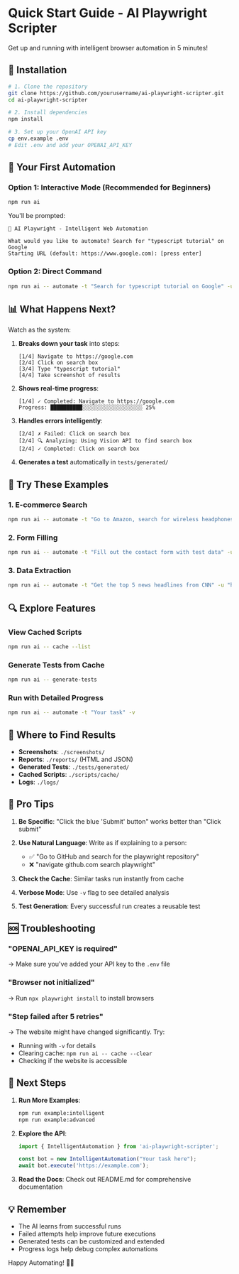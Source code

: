 # Quick Start Guide - AI Playwright Scripter

Get up and running with intelligent browser automation in 5 minutes!

## 🚀 Installation

```bash
# 1. Clone the repository
git clone https://github.com/yourusername/ai-playwright-scripter.git
cd ai-playwright-scripter

# 2. Install dependencies
npm install

# 3. Set up your OpenAI API key
cp env.example .env
# Edit .env and add your OPENAI_API_KEY
```

## 🎯 Your First Automation

### Option 1: Interactive Mode (Recommended for Beginners)

```bash
npm run ai
```

You'll be prompted:
```
🤖 AI Playwright - Intelligent Web Automation

What would you like to automate? Search for "typescript tutorial" on Google
Starting URL (default: https://www.google.com): [press enter]
```

### Option 2: Direct Command

```bash
npm run ai -- automate -t "Search for typescript tutorial on Google" -u "https://google.com"
```

## 📊 What Happens Next?

Watch as the system:

1. **Breaks down your task** into steps:
   ```
   [1/4] Navigate to https://google.com
   [2/4] Click on search box
   [3/4] Type "typescript tutorial"
   [4/4] Take screenshot of results
   ```

2. **Shows real-time progress**:
   ```
   [1/4] ✓ Completed: Navigate to https://google.com
   Progress: ██████████░░░░░░░░░░░░░░░░░░░ 25%
   ```

3. **Handles errors intelligently**:
   ```
   [2/4] ✗ Failed: Click on search box
   [2/4] 🔍 Analyzing: Using Vision API to find search box
   [2/4] ✓ Completed: Click on search box
   ```

4. **Generates a test** automatically in `tests/generated/`

## 🎨 Try These Examples

### 1. E-commerce Search
```bash
npm run ai -- automate -t "Go to Amazon, search for wireless headphones under $50"
```

### 2. Form Filling
```bash
npm run ai -- automate -t "Fill out the contact form with test data" -u "https://example.com/contact"
```

### 3. Data Extraction
```bash
npm run ai -- automate -t "Get the top 5 news headlines from CNN" -u "https://cnn.com"
```

## 🔍 Explore Features

### View Cached Scripts
```bash
npm run ai -- cache --list
```

### Generate Tests from Cache
```bash
npm run ai -- generate-tests
```

### Run with Detailed Progress
```bash
npm run ai -- automate -t "Your task" -v
```

## 📁 Where to Find Results

- **Screenshots**: `./screenshots/`
- **Reports**: `./reports/` (HTML and JSON)
- **Generated Tests**: `./tests/generated/`
- **Cached Scripts**: `./scripts/cache/`
- **Logs**: `./logs/`

## 🎯 Pro Tips

1. **Be Specific**: "Click the blue 'Submit' button" works better than "Click submit"

2. **Use Natural Language**: Write as if explaining to a person:
   - ✅ "Go to GitHub and search for the playwright repository"
   - ❌ "navigate github.com search playwright"

3. **Check the Cache**: Similar tasks run instantly from cache

4. **Verbose Mode**: Use `-v` flag to see detailed analysis

5. **Test Generation**: Every successful run creates a reusable test

## 🆘 Troubleshooting

### "OPENAI_API_KEY is required"
→ Make sure you've added your API key to the `.env` file

### "Browser not initialized"
→ Run `npx playwright install` to install browsers

### "Step failed after 5 retries"
→ The website might have changed significantly. Try:
- Running with `-v` for details
- Clearing cache: `npm run ai -- cache --clear`
- Checking if the website is accessible

## 🎉 Next Steps

1. **Run More Examples**:
   ```bash
   npm run example:intelligent
   npm run example:advanced
   ```

2. **Explore the API**:
   ```typescript
   import { IntelligentAutomation } from 'ai-playwright-scripter';
   
   const bot = new IntelligentAutomation("Your task here");
   await bot.execute('https://example.com');
   ```

3. **Read the Docs**: Check out README.md for comprehensive documentation

## 💡 Remember

- The AI learns from successful runs
- Failed attempts help improve future executions
- Generated tests can be customized and extended
- Progress logs help debug complex automations

Happy Automating! 🤖✨ 